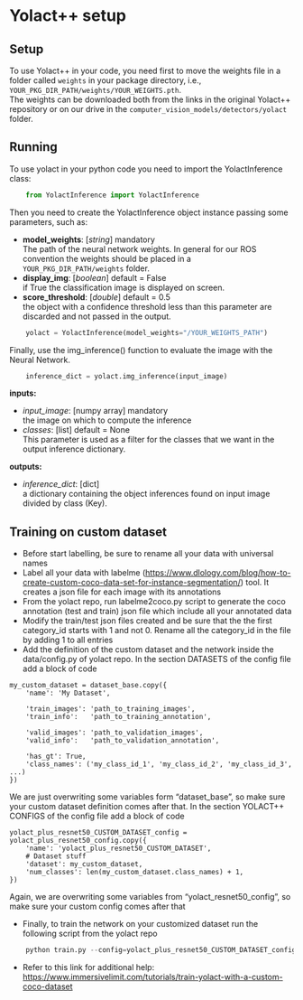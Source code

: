 
# Yolact++ setup

## Setup
To use Yolact++ in your code, you need first to move the weights file in a folder called ```weights``` in your package
directory, i.e., ```YOUR_PKG_DIR_PATH/weights/YOUR_WEIGHTS.pth```. \
The weights can be downloaded both from the links in the original Yolact++ repository or on our drive in the
```computer_vision_models/detectors/yolact``` folder.

## Running
To use yolact in  your python code you need to import the YolactInference class:
``` python
    from YolactInference import YolactInference
```
Then you need to create the YolactInference object instance passing some parameters, such as:
- **model_weights**: [_string_] mandatory\
The path of the neural network weights. In general for our ROS convention the weights should be placed in a
 ```YOUR_PKG_DIR_PATH/weights``` folder.
- **display_img**: [_boolean_] default = False\
if True the classification image is displayed on screen.
- **score_threshold**: [_double_] default = 0.5 \
the object with a confidence threshold less than this parameter are discarded and not passed in the output.
``` python
    yolact = YolactInference(model_weights="/YOUR_WEIGHTS_PATH")
```
Finally, use the img_inference() function to evaluate the image with the Neural Network.
``` python
    inference_dict = yolact.img_inference(input_image)
```
**inputs:**

- _input_image_: [numpy array] mandatory\
the image on which to compute the inference
- _classes_: [list] default = None \
This parameter is used as a filter for the classes that we want in the output inference dictionary.

**outputs:**
- _inference_dict_: [dict] \
a dictionary containing the object inferences found on input image divided by class (Key).

## Training on custom dataset
* Before start labelling, be sure to rename all your data with universal names 
* Label all your data with labelme (https://www.dlology.com/blog/how-to-create-custom-coco-data-set-for-instance-segmentation/) tool. It creates a json file for each image with its annotations
* From the yolact repo, run labelme2coco.py script to generate the coco annotation (test and train) json file which include all your annotated data
* Modify the train/test json files created and be sure that the the first category_id starts with 1 and not 0. Rename all the category_id in the file by adding 1 to all entries 
* Add the definition of the custom dataset and the network inside the data/config.py of yolact repo. In the section DATASETS of the config file add a block of code 
```
my_custom_dataset = dataset_base.copy({
    'name': 'My Dataset',

    'train_images': 'path_to_training_images',
    'train_info':   'path_to_training_annotation',

    'valid_images': 'path_to_validation_images',
    'valid_info':   'path_to_validation_annotation',

    'has_gt': True,
    'class_names': ('my_class_id_1', 'my_class_id_2', 'my_class_id_3', ...)
})
```
We are just overwriting some variables form “dataset_base”, so make sure your custom dataset definition comes after that. In the section YOLACT++ CONFIGS of the config file add a block of code 
```
yolact_plus_resnet50_CUSTOM_DATASET_config = yolact_plus_resnet50_config.copy({
    'name': 'yolact_plus_resnet50_CUSTOM_DATASET',
    # Dataset stuff
    'dataset': my_custom_dataset,
    'num_classes': len(my_custom_dataset.class_names) + 1,
})
```
Again, we are overwriting some variables from “yolact_resnet50_config”, so make sure your custom config comes after that
* Finally, to train the network on your customized dataset run the following script from the yolact repo
``` python
    python train.py --config=yolact_plus_resnet50_CUSTOM_DATASET_config
```
* Refer to this link for additional help: https://www.immersivelimit.com/tutorials/train-yolact-with-a-custom-coco-dataset
